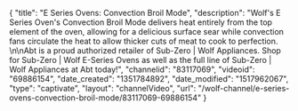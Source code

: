 {
    "title": "E Series Ovens: Convection Broil Mode",
    "description": "Wolf's E Series Oven's Convection Broil Mode delivers heat entirely from the top element of the oven, allowing for a delicious surface sear while convection fans circulate the heat to allow thicker cuts of meat to cook to perfection. \n\nAbt is a proud authorized retailer of Sub-Zero | Wolf Appliances. Shop for Sub-Zero | Wolf E-Series Ovens as well as the full line of Sub-Zero | Wolf Appliances at Abt today!",
    "channelid": "83117069",
    "videoid": "69886154",
    "date_created": "1351784892",
    "date_modified": "1517962067",
    "type": "captivate",
    "layout": "channelVideo",
    "url": "\/wolf-channel\/e-series-ovens-convection-broil-mode\/83117069-69886154"
}
